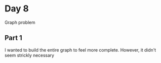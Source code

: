 # Day 8
Graph problem

## Part 1
I wanted to build the entire graph to feel more complete. 
However, it didn't seem strickly necessary
